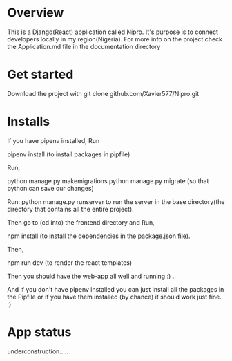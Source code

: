 # Overview

This is a Django(React) application called Nipro. It's purpose is to connect developers
locally in my region(Nigeria). For more info on the project check the Application.md file in the documentation
directory

# Get started

Download the project with git clone github.com/Xavier577/Nipro.git

# Installs

If you have pipenv installed, Run 

pipenv install (to install packages in pipfile)

Run,

python manage.py makemigrations
python manage.py migrate (so that python can save our changes)

Run: python manage.py runserver to run the server in the base directory(the directory that contains all the entire project).

Then go to (cd into) the frontend directory and Run,

npm install (to install the dependencies in the package.json file).

Then,

npm run dev (to render the react templates)

Then you should have the web-app all well and running :) .

And if you don't have pipenv installed you can just install all the packages in the Pipfile
or if you have them installed (by chance)  it should work just fine. :)

# App status

underconstruction.....
